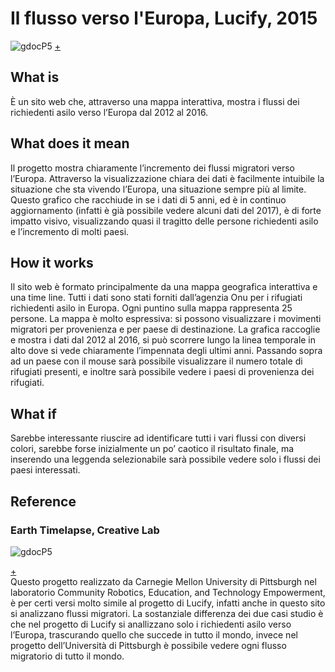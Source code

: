 # Il flusso verso l'Europa, Lucify, 2015

![gdocP5](http://i.imgur.com/DOKACcS.png) 
[+](http://www.lucify.com/the-flow-towards-europe/)   
## What is  

È un sito web che, attraverso una mappa interattiva, mostra i flussi dei richiedenti asilo verso l’Europa dal 2012 al 2016.

## What does it mean

Il progetto mostra chiaramente l’incremento dei flussi migratori verso l’Europa. 
Attraverso la visualizzazione chiara dei dati è facilmente intuibile la situazione che sta vivendo l’Europa, una situazione sempre più al limite.
Questo grafico che racchiude in se i dati di 5 anni, ed è in continuo aggiornamento (infatti è già possibile vedere alcuni dati del 2017), è di forte impatto visivo, visualizzando quasi il tragitto delle persone richiedenti asilo e l’incremento di molti paesi. 

## How it works

Il sito web è formato principalmente da una mappa geografica interattiva e una time line. Tutti i dati sono stati forniti dall’agenzia Onu per i rifugiati richiedenti asilo in Europa.
Ogni puntino sulla mappa rappresenta 25 persone.
La mappa è molto espressiva: si possono visualizzare i movimenti migratori per provenienza e per paese di destinazione. La grafica raccoglie e mostra i dati dal 2012 al 2016, si può scorrere lungo la linea temporale in alto dove si vede chiaramente l’impennata degli ultimi anni.
Passando sopra ad un paese con il mouse sarà possibile visualizzare il numero totale di rifugiati presenti, e inoltre sarà possibile vedere i paesi di provenienza dei rifugiati.

## What if

Sarebbe interessante riuscire ad identificare tutti i vari flussi con diversi colori, sarebbe forse inizialmente un po’ caotico il risultato finale, ma inserendo una leggenda selezionabile sarà possibile vedere solo i flussi dei paesi interessati.

## Reference
### Earth Timelapse, Creative Lab

![gdocP5](http://i.imgur.com/lM94Teo.png)  

[+](https://explorables.cmucreatelab.org/explorables/annual-refugees/examples/webgl-timemachine/)   
Questo progetto realizzato da Carnegie Mellon University di Pittsburgh nel laboratorio Community Robotics, Education, and Technology Empowerment, è per certi versi molto simile al progetto di Lucify, infatti anche in questo sito si analizzano flussi migratori.
La sostanziale differenza dei due casi studio è che nel progetto di Lucify si anallizzano solo i richiedenti asilo verso l’Europa, trascurando quello che succede in tutto il mondo, invece nel progetto dell’Università di Pittsburgh è possibile vedere ogni flusso migratorio di tutto il mondo.
